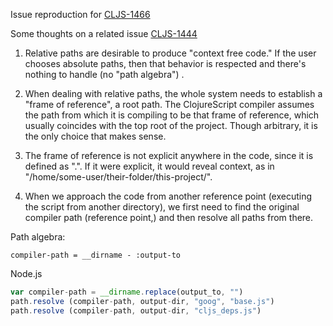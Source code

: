 Issue reproduction for [CLJS-1466](http://dev.clojure.org/jira/browse/CLJS-1466)

Some thoughts on a related issue [CLJS-1444](http://dev.clojure.org/jira/browse/CLJS-1444)

1. Relative paths are desirable to produce "context free code." If the user chooses absolute paths, then that behavior is respected and there's nothing to handle (no "path algebra") .

2. When dealing with relative paths, the whole system needs to establish a "frame of reference", a root path. The ClojureScript compiler assumes the path from which it is compiling to be that frame of reference, which usually coincides with the top root of the project. Though arbitrary, it is the only choice that makes sense.

3. The frame of reference is not explicit anywhere in the code, since it is defined as ".". If it were explicit, it would reveal context, as in "/home/some-user/their-folder/this-project/".

4. When we approach the code from another reference point (executing the script from another directory), we first need to find the original compiler path (reference point,) and then resolve all paths from there.

Path algebra:
```
compiler-path = __dirname - :output-to
```

Node.js
```js
var compiler-path = __dirname.replace(output_to, "")
path.resolve (compiler-path, output-dir, "goog", "base.js")
path.resolve (compiler-path, output-dir, "cljs_deps.js")
```
